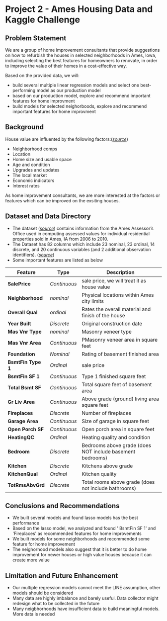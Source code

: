 # Project 2 - Ames Housing Data and Kaggle Challenge

## Problem Statement
We are a group of home improvement consultants that provide suggestions on how to refurbish the houses in selected neighborhoods in Ames, Iowa, including selecting the best features for homeowners to renovate, in order to improve the value of their homes in a cost-effective way.

Based on the provided data, we will:
- build several multiple linear regression models and select one best-performing model as our production model
- based on our production model, explore and recommend important features for home improvment
- build models for selected neighorboods, explore and recommend important features for home improvment

## Background
House value are influented by the following factors:([*source*](https://www.opendoor.com/w/blog/factors-that-influence-home-value))
- Neighborhood comps
- Location
- Home size and usable space
- Age and condition
- Upgrades and updates
- The local market
- Economic indicators
- Interest rates

As home improvement consultants, we are more interested at the factors or features which can be improved on the exsiting houses. 

## Dataset and Data Directory
- The dataset  ([*source*](https://www.kaggle.com/competitions/dsi-us-11-project-2-regression-challenge/data)) contains information from the Ames Assessor’s Office used in computing assessed values for individual residential properties sold in Ames, IA from 2006 to 2010.
- The Dataset has 82 columns which include 23 nominal, 23 ordinal, 14 discrete, and 20 continuous variables (and 2 additional observation identifiers). ([*source*](http://jse.amstat.org/v19n3/decock/DataDocumentation.txt))
- Some important features are listed as below 


|Feature|Type|Description|
|---|---|---|
|**SalePrice**|*Continuous*|sale price, we will treat it as house value| 
|**Neighborhood**|*nominal*|Physical locations within Ames city limits|
|**Overall Qual**|*ordinal*|Rates the overall material and finish of the house|
|**Year Built**|*Discrete*|Original construction date|
|**Mas Vnr Type**|*nominal*|Masonry veneer type|
|**Mas Vnr Area**|*Continuous*|PMasonry veneer area in square feet|
|**Foundation**|*Nominal*| Rating of basement finished area|
|**BsmtFin Type 1**|*Ordinal*|sale price| 
|**BsmtFin SF 1**|*Continuous*|Type 1 finished square feet|
|**Total Bsmt SF**|*Continuous*|Total square feet of basement area|
|**Gr Liv Area**|*Continuous*|Above grade (ground) living area square feet|
|**Fireplaces**|*Discrete*|Number of fireplaces|
|**Garage Area**|*Continuous*|Size of garage in square feet|
|**Open Porch SF**|*Continuous*| Open porch area in square feet|
|**HeatingQC**|*Ordinal*|Heating quality and condition|
|**Bedroom**|*Discrete*|Bedrooms above grade (does NOT include basement bedrooms)|
|**Kitchen**|*Discrete*|Kitchens above grade|
|**KitchenQual**|*Ordinal*|Kitchen quality|
|**TotRmsAbvGrd**|*Discrete*|Total rooms above grade (does not include bathrooms)|

## Conclusions and Recommendations
- We built several models and found lasso models has the best performance
- Based on the lasso model, we analyzed and found ' BsmtFin SF 1' and 'Fireplaces' as recommended features for home improvements
- We built models for some neighborhoods and recommended some feature for home improvement
- The neighorhood models also suggest that it is better to do home improvement for newer houses or high value houses because it can create more value
## Limitation and Future Enhancement
- Our multiple regression models cannot meet the LINE assumption, other models should be considered
- Many data are highly imbalance and barely useful. Data collector might redesign what to be collected in the future
- Many neigbhorhoods have insufficient data to build meaningful models. More data is needed
